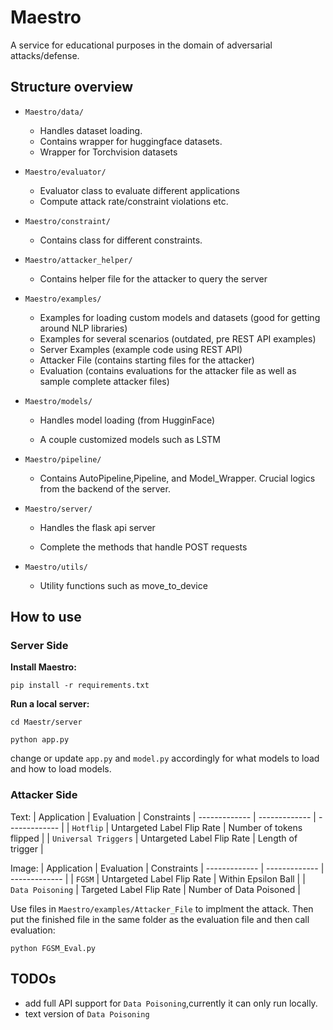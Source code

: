 # Maestro

A service for educational purposes in the domain of adversarial attacks/defense. 


## Structure overview

-   `Maestro/data/`
	-   Handles dataset loading.
	-   Contains wrapper for huggingface datasets.
	-   Wrapper for Torchvision datasets
-   `Maestro/evaluator/`
    
	-   Evaluator class to evaluate different applications
	-   Compute attack rate/constraint violations etc.
-   `Maestro/constraint/`
	-   Contains class for different constraints.
-   `Maestro/attacker_helper/`
	-   Contains helper file for the attacker to query the server
-   `Maestro/examples/`
    
    - Examples for loading custom models and datasets (good for getting around NLP libraries)
	-   Examples for several scenarios (outdated, pre REST API examples) 
	-   Server Examples (example code using REST API)
	-   Attacker File (contains starting files for the attacker)
	-   Evaluation (contains evaluations for the attacker file as well as sample complete attacker files)
    

-   `Maestro/models/`

	-   Handles model loading (from HugginFace)
    
	-   A couple customized models such as LSTM
    

-   `Maestro/pipeline/`
    
	-   Contains AutoPipeline,Pipeline, and Model_Wrapper. Crucial logics from the backend of the server.
        

-   `Maestro/server/`
    
	-   Handles the flask api server
    
	-   Complete the methods that handle POST requests
    
-   `Maestro/utils/`
	- Utility functions such as move_to_device

## How to use
### Server Side
**Install Maestro:**
```
pip install -r requirements.txt
```
**Run a local server:**
```
cd Maestr/server
```
```
python app.py
```
change or update `app.py` and `model.py` accordingly for what models to load and how to load models.

### Attacker Side
Text:
| Application  | Evaluation | Constraints 
| ------------- | ------------- | ------------- | 
| `Hotflip`  | Untargeted Label Flip Rate  | Number of tokens flipped  | 
| `Universal Triggers`  | Untargeted Label Flip Rate  | Length of trigger  | 

Image:
| Application  | Evaluation | Constraints
| ------------- | ------------- | ------------- | 
| `FGSM`  | Untargeted Label Flip Rate  | Within Epsilon Ball | 
| `Data Poisoning`  | Targeted Label Flip Rate  | Number of Data Poisoned  | 

Use files in `Maestro/examples/Attacker_File` to implment the attack. Then put the finished file in the same folder as the evaluation file and then call evaluation:
```
python FGSM_Eval.py
```
## TODOs
- add full API support for `Data Poisoning`,currently it can only run locally. 
- text version of `Data Poisoning`